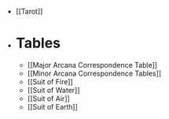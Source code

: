 - [[Tarot]]
- # Tables
	- [[Major Arcana Correspondence Table]]
	- [[Minor Arcana Correspondence Tables]]
	- [[Suit of Fire]]
	- [[Suit of Water]]
	- [[Suit of Air]]
	- [[Suit of Earth]]
